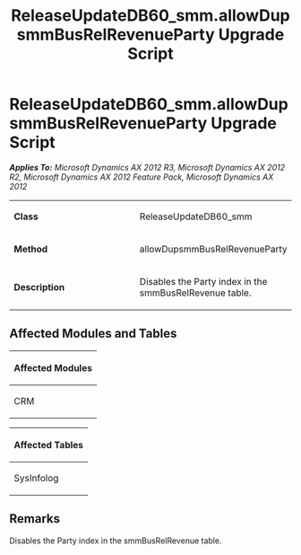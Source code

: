﻿---
title: ReleaseUpdateDB60_smm.allowDupsmmBusRelRevenueParty Upgrade Script
TOCTitle: ReleaseUpdateDB60_smm.allowDupsmmBusRelRevenueParty Upgrade Script
ms:assetid: 341e8a94-b18f-6815-95cc-9332704524d8
ms:mtpsurl: https://msdn.microsoft.com/en-us/library/JJ685118(v=AX.60)
ms:contentKeyID: 49707571
ms.date: 05/18/2015
mtps_version: v=AX.60
---

# ReleaseUpdateDB60\_smm.allowDupsmmBusRelRevenueParty Upgrade Script 


_**Applies To:** Microsoft Dynamics AX 2012 R3, Microsoft Dynamics AX 2012 R2, Microsoft Dynamics AX 2012 Feature Pack, Microsoft Dynamics AX 2012_

<table>
<colgroup>
<col style="width: 50%" />
<col style="width: 50%" />
</colgroup>
<tbody>
<tr class="odd">
<td><p><strong>Class</strong></p></td>
<td><p>ReleaseUpdateDB60_smm</p></td>
</tr>
<tr class="even">
<td><p><strong>Method</strong></p></td>
<td><p>allowDupsmmBusRelRevenueParty</p></td>
</tr>
<tr class="odd">
<td><p><strong>Description</strong></p></td>
<td><p>Disables the Party index in the smmBusRelRevenue table.</p></td>
</tr>
</tbody>
</table>


## Affected Modules and Tables

<table>
<colgroup>
<col style="width: 100%" />
</colgroup>
<thead>
<tr class="header">
<th><p>Affected Modules</p></th>
</tr>
</thead>
<tbody>
<tr class="odd">
<td><p>CRM</p></td>
</tr>
</tbody>
</table>


<table>
<colgroup>
<col style="width: 100%" />
</colgroup>
<thead>
<tr class="header">
<th><p>Affected Tables</p></th>
</tr>
</thead>
<tbody>
<tr class="odd">
<td><p>SysInfolog</p></td>
</tr>
</tbody>
</table>


## Remarks

Disables the Party index in the smmBusRelRevenue table.

  



